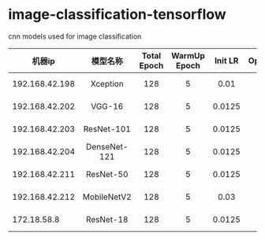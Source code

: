 # image-classification-tensorflow
cnn models used for image classification


|  机器ip   | 模型名称  |  Total Epoch   | WarmUp Epoch  |  Init LR   | Optimizer  |  Eval Stat/Epoch |
|  ----  | :----:  |  :----:  | :----:  |  :----:  | :----:  |  :----:  |
| 192.168.42.198 | Xception | 128 | 5 | 0.01 | SGD | 0.68861 / 16 |
| 192.168.42.202 | VGG-16 | 128 | 5 | 0.0125 | SGD | 0.56672 / 48 |
| 192.168.42.203 | ResNet-101 | 128 | 5 | 0.0125 | SGD | 0.60655 / 36 |
| 192.168.42.204 | DenseNet-121 | 128 | 5 | 0.0125 | SGD | 0.66560 / 64 |
| 192.168.42.211 | ResNet-50 | 128 | 5 | 0.0125 | SGD | 0.63126 / 64 |
| 192.168.42.212 | MobileNetV2 | 128 | 5 | 0.03 | SGD | 0.67394 / 88 |
| 172.18.58.8 | ResNet-18 | 128 | 5 | 0.0125 | SGD | 0.57212 / 64 |
